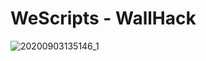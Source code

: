 # WeScripts - WallHack

![20200903135146_1](https://user-images.githubusercontent.com/54212392/92148000-47299f00-edf2-11ea-943a-380cad1ecf35.jpg)
